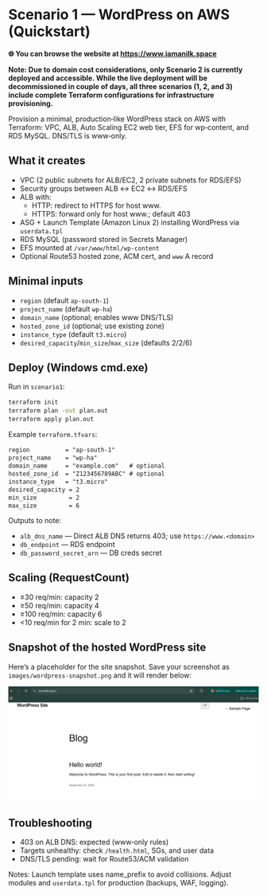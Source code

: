 # Scenario 1 — WordPress on AWS (Quickstart)

**🌐 You can browse the website at https://www.iamanilk.space**

**Note: Due to domain cost considerations, only Scenario 2 is currently deployed and accessible. While the live deployment will be decommissioned in couple of days, all three scenarios (1, 2, and 3) include complete Terraform configurations for infrastructure provisioning.**

Provision a minimal, production‑like WordPress stack on AWS with Terraform: VPC, ALB, Auto Scaling EC2 web tier, EFS for wp‑content, and RDS MySQL. DNS/TLS is www‑only.

## What it creates

- VPC (2 public subnets for ALB/EC2, 2 private subnets for RDS/EFS)
- Security groups between ALB ↔ EC2 ↔ RDS/EFS
- ALB with:
	- HTTP: redirect to HTTPS for host www.<domain>
	- HTTPS: forward only for host www.<domain>; default 403
- ASG + Launch Template (Amazon Linux 2) installing WordPress via `userdata.tpl`
- RDS MySQL (password stored in Secrets Manager)
- EFS mounted at `/var/www/html/wp-content`
- Optional Route53 hosted zone, ACM cert, and `www` A record

## Minimal inputs

- `region` (default `ap-south-1`)
- `project_name` (default `wp-ha`)
- `domain_name` (optional; enables www DNS/TLS)
- `hosted_zone_id` (optional; use existing zone)
- `instance_type` (default `t3.micro`)
- `desired_capacity`/`min_size`/`max_size` (defaults 2/2/6)

## Deploy (Windows cmd.exe)

Run in `scenario1`:

```bat
terraform init
terraform plan -out plan.out
terraform apply plan.out
```

Example `terraform.tfvars`:

```hcl
region          = "ap-south-1"
project_name    = "wp-ha"
domain_name     = "example.com"   # optional
hosted_zone_id  = "Z123456789ABC" # optional
instance_type   = "t3.micro"
desired_capacity = 2
min_size         = 2
max_size         = 6
```

Outputs to note:

- `alb_dns_name` — Direct ALB DNS returns 403; use `https://www.<domain>`
- `db_endpoint` — RDS endpoint
- `db_password_secret_arn` — DB creds secret

## Scaling (RequestCount)

- ≥30 req/min: capacity 2
- ≥50 req/min: capacity 4
- ≥100 req/min: capacity 6
- <10 req/min for 2 min: scale to 2

## Snapshot of the hosted WordPress site

Here’s a placeholder for the site snapshot. Save your screenshot as `images/wordpress-snapshot.png` and it will render below:

![Hosted WordPress Snapshot](./images/wordpress-snapshot.png)

## Troubleshooting

- 403 on ALB DNS: expected (www‑only rules)
- Targets unhealthy: check `/health.html`, SGs, and user data
- DNS/TLS pending: wait for Route53/ACM validation

Notes: Launch template uses name_prefix to avoid collisions. Adjust modules and `userdata.tpl` for production (backups, WAF, logging).
